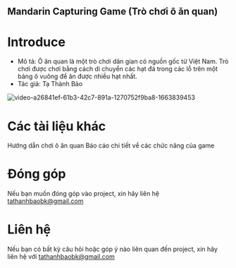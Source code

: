 ## Mandarin Capturing Game (Trò chơi ô ăn quan)
# Introduce

* Mô tả: Ô ăn quan là một trò chơi dân gian có nguồn gốc từ Việt Nam. Trò chơi được chơi bằng cách di chuyển các hạt đá trong các lỗ trên một bảng ô vuông để ăn được nhiều hạt nhất.
* Tác giả: Tạ Thành Bảo

![video-a26841ef-61b3-42c7-891a-1270752f9ba8-1663839453](https://user-images.githubusercontent.com/80814904/191714593-6c62d9b2-9d4e-4faa-bb42-694581556ac3.gif)

# Các tài liệu khác 

  Hướng dẫn chơi ô ăn quan
  Báo cáo chi tiết về các chức năng của game
# Đóng góp
  Nếu bạn muốn đóng góp vào project, xin hãy liên hệ tathanhbaobk@gmail.com
# Liên hệ
  Nếu bạn có bất kỳ câu hỏi hoặc góp ý nào liên quan đến project, xin hãy liên hệ với tathanhbaobk@gmail.com
